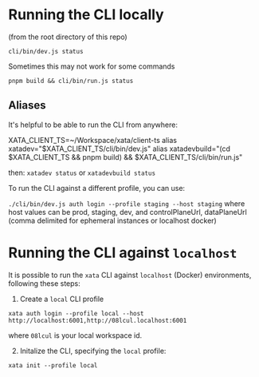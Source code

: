 # Running the CLI locally

(from the root directory of this repo)

`cli/bin/dev.js status`

Sometimes this may not work for some commands

`pnpm build && cli/bin/run.js status`

## Aliases

It's helpful to be able to run the CLI from anywhere:

XATA_CLIENT_TS=~/Workspace/xata/client-ts
alias xatadev="$XATA_CLIENT_TS/cli/bin/dev.js"
alias xatadevbuild="(cd $XATA_CLIENT_TS && pnpm build) && $XATA_CLIENT_TS/cli/bin/run.js"

then: `xatadev status` or `xatadevbuild status`

To run the CLI against a different profile, you can use:

`./cli/bin/dev.js auth login --profile staging --host staging` where host values can be prod, staging, dev, and controlPlaneUrl, dataPlaneUrl (comma delimited for ephemeral instances or localhost docker)

# Running the CLI against `localhost`

It is possible to run the `xata` CLI against `localhost` (Docker) environments, following these steps:

1. Create a `local` CLI profile

```
xata auth login --profile local --host http://localhost:6001,http://08lcul.localhost:6001
```

where `08lcul` is your local workspace id.

2. Initalize the CLI, specifying the `local` profile:

```
xata init --profile local
```
